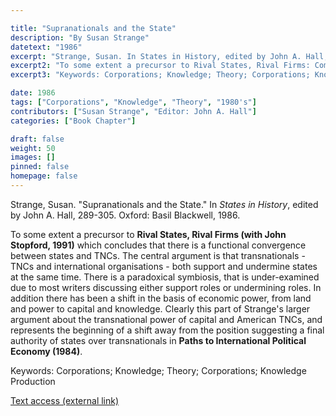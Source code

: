 ```yaml
---

title: "Supranationals and the State"
description: "By Susan Strange"
datetext: "1986"
excerpt: "Strange, Susan. In States in History, edited by John A. Hall, 289-305. Oxford: Basil Blackwell, 1986."
excerpt2: "To some extent a precursor to Rival States, Rival Firms: Competition for world market shares (with John Stopford, 1991) which concludes that there is a functional convergence between states and TNCs. The central argument is that transnationals - TNCs and international organisations - both support and undermine states at the same time. There is a paradoxical symbiosis, that is under-examined due to most writers discussing either support roles or undermining roles. In addition there has been a shift in the basis of economic power, from land and power to capital and knowledge. Clearly this part of Strange's larger argument about the transnational power of capital and American TNCs, and represents the beginning of a shift away from the position suggesting a final authority of states over transnationals in Paths to International Political Economy (1984)."
excerpt3: "Keywords: Corporations; Knowledge; Theory; Corporations; Knowledge Production"

date: 1986	
tags: ["Corporations", "Knowledge", "Theory", "1980's"]
contributors: ["Susan Strange", "Editor: John A. Hall"]
categories: ["Book Chapter"]

draft: false
weight: 50
images: []
pinned: false
homepage: false
---
```


Strange, Susan. "Supranationals and the State." In *States in History*, edited by John A. Hall, 289-305. Oxford: Basil Blackwell, 1986.

To some extent a precursor to **Rival States, Rival Firms (with John Stopford, 1991)** which concludes that there is a functional convergence between states and TNCs. The central argument is that transnationals - TNCs and international organisations - both support and undermine states at the same time. There is a paradoxical symbiosis, that is under-examined due to most writers discussing either support roles or undermining roles. In addition there has been a shift in the basis of economic power, from land and power to capital and knowledge. Clearly this part of Strange's larger argument about the transnational power of capital and American TNCs, and represents the beginning of a shift away from the position suggesting a final authority of states over transnationals in **Paths to International Political Economy (1984)**.

Keywords: Corporations; Knowledge; Theory; Corporations; Knowledge Production

[Text access (external link)](https://www.worldcat.org/title/1023953873)
